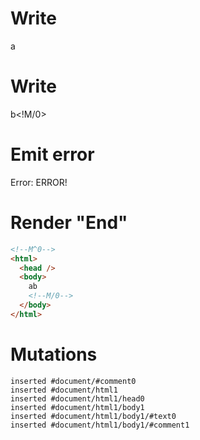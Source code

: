 # Write
  <!M^0>a


# Write
  b<!M/0>


# Emit error
  Error: ERROR!


# Render "End"
```html
<!--M^0-->
<html>
  <head />
  <body>
    ab
    <!--M/0-->
  </body>
</html>
```

# Mutations
```
inserted #document/#comment0
inserted #document/html1
inserted #document/html1/head0
inserted #document/html1/body1
inserted #document/html1/body1/#text0
inserted #document/html1/body1/#comment1
```